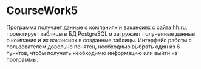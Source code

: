# CourseWork5
Программа получает данные о компаниях и вакансиях с сайта hh.ru, проектирует таблицы в БД PostgreSQL и загружает полученные данные о компания и их вакансиях
в созданные таблицы.
Интерфейс работы с пользователем довольно понятен, необходимо выбрать один из 6 пунктов, чтобы получить необходимю информацию или выйти из программы.
